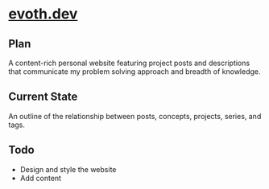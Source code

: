 # [evoth.dev](https://evoth.dev)

## Plan

A content-rich personal website featuring project posts and descriptions that communicate my problem solving approach and breadth of knowledge.

## Current State

An outline of the relationship between posts, concepts, projects, series, and tags.

## Todo

- Design and style the website
- Add content
